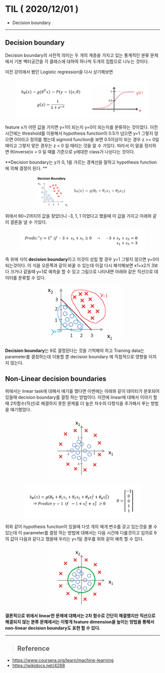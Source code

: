 # TIL ( 2020/12/01 )

- Decision boundary

---

## Decision boundary

Decision boundary의 사전적 의미는 두 개의 계층을 가지고 있는 통계적인 분류 문제에서 기본 벡터공간을 각 클래스에 대하여 하나씩 두개의 집합으로 나누는 것이다. 

  

이전 강의에서 봤던 Logistic regression을 다시 상기해보면

<p align="center"><img src="../image/Machine/12.01/001.PNG" style="zoom:70%;"/></p>

feature x가 어떤 값을 가지면 y=1이 되는지 y=0이 되는지를 분류하는 것이었다. 이전 시간에는 threshold를 이용해서 hypothesis function이 0.5가 넘으면 y=1 그렇지 않으면 0이라고 정의를 했는데 sigmoid function을 보면 0.5이상이 되는 경우 z >= 0일때이고 그렇지 앟은 경우는 z < 0 일 때라는 것을 알 수 가있다. 따라서 이 말을 정리하면 &theta;(inverse)x = 0 일 때를 기준으로 y에대한 class가 나뉜다는 것이다. 

  

**Decision boundary는 y가 0, 1을 가르는 경계선을 말하고 hypothesis function에 의해 결정이 된다. **

<p align="center"><img src="../image/Machine/12.01/002.PNG" style="zoom:30%;"/></p>

위에서 &theta;0~2까지의 값을 찾았더니 -3, 1, 1 이었다고 했을때 이 값을 가지고 아래와 같이 결론을 낼 수 가있다.

  

<p align="center"><img src="../image/Machine/12.01/003.PNG" style="zoom:70%;"/></p>

즉 위에 식이 **decision boundary**이고 이것이 성립 할 경우 y=1 그렇지 않으면 y=0이 되는것이다. 이 식을 오른쪽과 같이 바꿀 수 있는데 이걸 다시 해석해보면 x1+x2가 3보다 크거나 같을때 y=1로 예측을 할 수 있고 그림으로 나타내면 아래와 같은 직선으로 데이터를 분류할 수 있다.

<p align="center"><img src="../image/Machine/12.01/004.PNG" style="zoom:40%;"/></p>

  

**Decision boundary**는 &theta;로 결정된다는 것을 기억해야 하고 Training data는 parameter를 결정하는데 이용할 뿐 decision boundary 에 직접적으로 영향을 미치지 않는다.

  

## Non-Linear decision boundaries

위에서는 linear task에 대해서 얘기를 했다면 이번에는 아래와 같이 데이터가 분포되어 있을때 decision boundary를 결정 하는 방법이다. 이전에 linear에 대해서 이야기 할때 2차함수(직선)로 해결하지 못한 문제를 더 높은 차수의 다항식을 추가해서 푸는 방법을 얘기했었다. 

<p align="center"><img src="../image/Machine/12.01/005.PNG" style="zoom:100%;"/></p>

  <p align="center"><img src="../image/Machine/12.01/006.PNG" style="zoom:70%;"/></p>

위와 같이 hypothesis function이 있을때 다섯 개의 매개 변수를 갖고 있는것을 볼 수 있는데 이 parameter를 결정 하는 방법에 대해서는 다음 시간에 다룰것이고 임의로 &theta;의 값이 다음과 같다고 했을때 우리는 y=1일 경우를 위와 같이 예측 할 수 있다.

<p align="center"><img src="../image/Machine/12.01/007.PNG" style="zoom:100%;"/></p>

**결론적으로 위에서 linear한 문제에 대해서는 2차 함수로 간단히 해결했지만 직선으로 해결되지 않는 분류 문제에서는 이렇게 feature dimension을 높이는 방법을 통해서 non-linear decision boundary도 표현 할 수 있다.**





****

>## Reference

- https://www.coursera.org/learn/machine-learning
- https://wikidocs.net/4288

